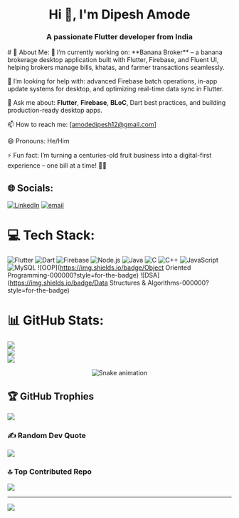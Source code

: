 #    <h1 align="center">Hi 👋, I'm Dipesh Amode</h1>
<h3 align="center">A passionate Flutter developer from India</h3>
# 💫 About Me:
🔭 I’m currently working on: **Banana Broker** – a banana brokerage desktop application built with Flutter, Firebase, and Fluent UI, helping brokers manage bills, khatas, and farmer transactions seamlessly.

🤔 I’m looking for help with: advanced Firebase batch operations, in-app update systems for desktop, and optimizing real-time data sync in Flutter.

💬 Ask me about: **Flutter**, **Firebase**, **BLoC**, Dart best practices, and building production-ready desktop apps.

📫 How to reach me: [amodedipesh12@gmail.com]

😄 Pronouns: He/Him

⚡ Fun fact: I’m turning a centuries-old fruit business into a digital-first experience – one bill at a time! 🍌✨



## 🌐 Socials:
[![LinkedIn](https://img.shields.io/badge/LinkedIn-%230077B5.svg?logo=linkedin&logoColor=white)](www.linkedin.com/in/dipeshamode)  [![email](https://img.shields.io/badge/Email-D14836?logo=gmail&logoColor=white)](mailto:amodedipesh12@gmail.com) 

# 💻 Tech Stack:
![Flutter](https://img.shields.io/badge/Flutter-02569B?style=for-the-badge&logo=flutter&logoColor=white)
![Dart](https://img.shields.io/badge/Dart-0175C2?style=for-the-badge&logo=dart&logoColor=white)
![Firebase](https://img.shields.io/badge/Firebase-ffca28?style=for-the-badge&logo=firebase&logoColor=black)
![Node.js](https://img.shields.io/badge/Node.js-339933?style=for-the-badge&logo=node.js&logoColor=white)
![Java](https://img.shields.io/badge/Java-007396?style=for-the-badge&logo=java&logoColor=white)
![C](https://img.shields.io/badge/C-00599C?style=for-the-badge&logo=c&logoColor=white)
![C++](https://img.shields.io/badge/C++-00599C?style=for-the-badge&logo=c%2B%2B&logoColor=white)
![JavaScript](https://img.shields.io/badge/JavaScript-F7DF1E?style=for-the-badge&logo=javascript&logoColor=black)
![MySQL](https://img.shields.io/badge/MySQL-4479A1?style=for-the-badge&logo=mysql&logoColor=white)
![OOP](https://img.shields.io/badge/Object Oriented Programming-000000?style=for-the-badge)
![DSA](https://img.shields.io/badge/Data Structures & Algorithms-000000?style=for-the-badge)

# 📊 GitHub Stats:
![](https://github-readme-stats.vercel.app/api?username=iamharshpatil&theme=dark&hide_border=false&include_all_commits=true&count_private=false)<br/>
![](https://nirzak-streak-stats.vercel.app/?user=iamharshpatil&theme=dark&hide_border=false)<br/>
![](https://github-readme-stats.vercel.app/api/top-langs/?username=iamharshpatil&theme=dark&hide_border=false&include_all_commits=true&count_private=false&layout=compact)

<!-- Snake Game Repo View -->
<div align="center">
  <img src="https://profile-readme-generator.com/assets/snake.svg" alt="Snake animation" />
</div>

## 🏆 GitHub Trophies
![](https://github-profile-trophy.vercel.app/?username=iamharshpatil&theme=radical&no-frame=false&no-bg=true&margin-w=4)

### ✍️ Random Dev Quote
![](https://quotes-github-readme.vercel.app/api?type=horizontal&theme=radical)

### 🔝 Top Contributed Repo
![](https://github-contributor-stats.vercel.app/api?username=iamharshpatil&limit=5&theme=dark&combine_all_yearly_contributions=true)

---
[![](https://visitcount.itsvg.in/api?id=iamharshpatil&icon=0&color=0)](https://visitcount.itsvg.in)

<!-- Proudly created with GPRM ( https://gprm.itsvg.in ) -->
